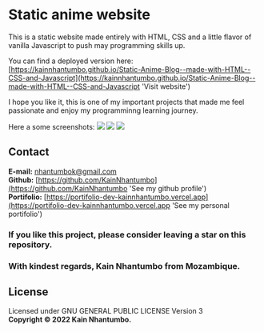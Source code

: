 # Static anime website

This is a static website made entirely with HTML, CSS and a little flavor of vanilla Javascript to push may programming skills up.

You can find a deployed version here: [https://kainnhantumbo.github.io/Static-Anime-Blog--made-with-HTML--CSS-and-Javascript](https://kainnhantumbo.github.io/Static-Anime-Blog--made-with-HTML--CSS-and-Javascript 'Visit website')  


I hope you like it, this is one of my important projects that made me feel passionate and enjoy my programminng learning journey.

Here a some screenshots:
![](/docs/img/capture00.jpeg)
![](/docs/img/capture01.jpeg)
![](/docs/img/capture02.jpeg)
## Contact

**E-mail:** [nhantumbok@gmail.com](nhantumbok@gmail.com 'Send an email')\
**Github:** [https://github.com/KainNhantumbo](https://github.com/KainNhantumbo 'See my github profile')  
**Portifolio:** [https://portifolio-dev-kainnhantumbo.vercel.app](https://portifolio-dev-kainnhantumbo.vercel.app 'See my personal portifolio')

### If you like this project, please consider leaving a star on this repository.

### With kindest regards, Kain Nhantumbo from Mozambique.

## License

Licensed under GNU GENERAL PUBLIC LICENSE
Version 3  
**Copyright &copy; 2022 Kain Nhantumbo.**
